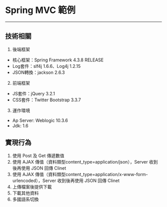 # Spring MVC 範例
---

## 技術相關

1. 後端框架

* 核心框架：Spring Framework 4.3.8 RELEASE
* Log套件：slf4j 1.6.6、Log4j 1.2.15
* JSON轉換：jackson 2.6.3

2. 前端框架

* JS套件：jQuery 3.2.1
* CSS套件：Twitter Bootstrap 3.3.7

3. 運作環境
* Ap Server: Weblogic 10.3.6
* Jdk: 1.6

## 實現行為

1. 使用 Post 及 Get 傳遞數值
2. 使用 AJAX 傳值（資料類型content_type=application/json），Server 收到後再使用 JSON 回傳 Clinet
3. 使用 AJAX 傳值（資料類型content_type=application/x-www-form-urlencoded），Server 收到後再使用 JSON 回傳 Clinet
4. 上傳檔案後提供下載
5. 下載其他資料
6. 多國語系切換

